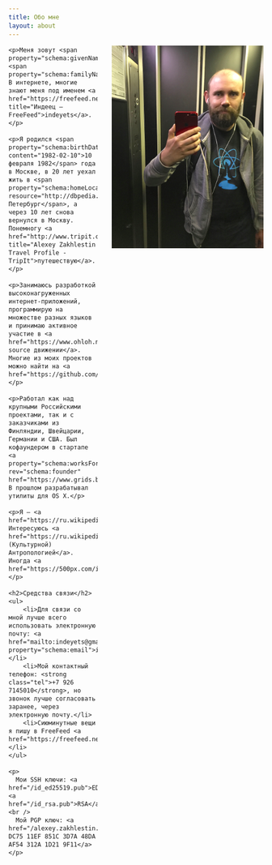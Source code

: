```yaml
---
title: Обо мне
layout: about
---
```


<div about="https://iandeyets.ru/#me" typeof="schema:Person">
    <img property="schema:image" src="IMG_4373.JPG" align="right" style="margin-left: 2em; border:0px; width: 300px" />

    <p>Меня зовут <span property="schema:givenName">Алексей</span> <span property="schema:familyName">Захлестин</span>. В интернете, многие знают меня под именем <a href="https://freefeed.net/indeyets" title="Индеец — FreeFeed">indeyets</a>.</p>

    <p>Я родился <span property="schema:birthDate" content="1982-02-10">10 февраля 1982</span> года в Москве, в 20 лет уехал жить в <span property="schema:homeLocation" resource="http://dbpedia.org/resource/Saint_Petersburg">Санкт-Петербург</span>, а через 10 лет снова вернулся в Москву. Понемногу <a href="http://www.tripit.com/people/indeyets" title="Alexey Zakhlestin Travel Profile - TripIt">путешествую</a>.</p>

    <p>Занимаюсь разработкой высоконагруженных интернет-приложений, программирую на множестве разных языков и принимаю активное участие в <a href="https://www.ohloh.net/accounts/indeyets">open-source движении</a>. Многие из моих проектов можно найти на <a href="https://github.com/indeyets">GitHub</a>.</p>
    
    <p>Работал как над крупными Российскими проектами, так и с заказчиками из Финляндии, Швейцарии, Германии и США. Был кофаундером в стартапе <a property="schema:worksFor" rev="schema:founder" href="https://www.grids.by/">Grids.by/you</a>. В прошлом разрабатывал утилиты для OS X.</p>

    <p>Я — <a href="https://ru.wikipedia.org/wiki/%D0%9B%D0%B8%D0%B1%D0%B5%D1%80%D1%82%D0%B0%D1%80%D0%B8%D0%B0%D0%BD%D1%81%D1%82%D0%B2%D0%BE">Либертарианец</a>. Интересуюсь <a href="https://ru.wikipedia.org/wiki/%D0%9A%D1%83%D0%BB%D1%8C%D1%82%D1%83%D1%80%D0%BD%D0%B0%D1%8F_%D0%B0%D0%BD%D1%82%D1%80%D0%BE%D0%BF%D0%BE%D0%BB%D0%BE%D0%B3%D0%B8%D1%8F">Социальной (Культурной) Антропологией</a>. Иногда <a href="https://500px.com/indeyets">фотографирую</a>.</p>

    <h2>Средства связи</h2>
    <ul>
        <li>Для связи со мной лучше всего использовать электронную почту: <a href="mailto:indeyets@gmail.com" property="schema:email">indeyets@gmail.com</a>.</li>
        <li>Мой контактный телефон: <strong class="tel">+7 926 7145010</strong>, но звонок лучше согласовать заранее, через электронную почту.</li>
        <li>Сиюминутные вещи я пишу в FreeFeed <a href="https://freefeed.net/indeyets">@indeyets</a>.</li>
    </ul>

    <p>
      Мои SSH ключи: <a href="/id_ed25519.pub">ED25519</a>, <a href="/id_rsa.pub">RSA</a><br />
      Мой PGP ключ: <a href="/alexey.zakhlestin.pgp.asc">A6CE DC75 11EF 851C 3D7A 48DA AF54 312A 1D21 9F11</a>
    </p>
  </div>
